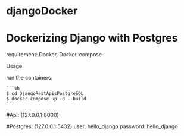 # djangoDocker
# Dockerizing Django with Postgres

requirement: Docker, Docker-compose

Usage

run the containers:

    ```sh
    $ cd DjangoRestApisPostgreSQL
    $ docker-compose up -d --build
    ```
#Api:
(127.0.0.1:8000)

#Postgres:
(127.0.0.1:5432)
user: hello_django
password: hello_django
